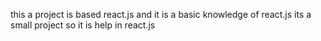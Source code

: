 this a project is based react.js and it is a basic knowledge of react.js
its a small project so it is help in react.js 
